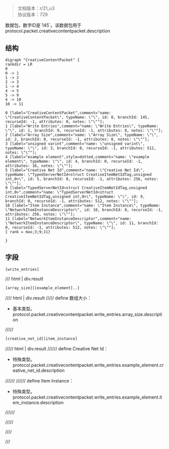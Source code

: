 # <!-- md:samp CreativeContentPacket -->

> 文档版本：r/21_u3<br/>协议版本：729

<!-- md:samp CreativeContentPacket -->数据包，数字ID是`145`。该数据包用于protocol.packet.creativecontentpacket.description

## 结构

```viz
digraph "CreativeContentPacket" {
rankdir = LR
0
0 -> 1
1 -> 2
2 -> 3
1 -> 4
4 -> 5
5 -> 9
4 -> 10
10 -> 11

0 [label="CreativeContentPacket",comment="name: \"CreativeContentPacket\", typeName: \"\", id: 0, branchId: 145, recurseId: -1, attributes: 0, notes: \"\""];
1 [label="Write Entries",comment="name: \"Write Entries\", typeName: \"\", id: 1, branchId: 0, recurseId: -1, attributes: 8, notes: \"\""];
2 [label="Array Size",comment="name: \"Array Size\", typeName: \"\", id: 2, branchId: 0, recurseId: -1, attributes: 0, notes: \"\""];
3 [label="unsigned varint",comment="name: \"unsigned varint\", typeName: \"\", id: 3, branchId: 0, recurseId: -1, attributes: 512, notes: \"\""];
4 [label="example element",style=dotted,comment="name: \"example element\", typeName: \"\", id: 4, branchId: 0, recurseId: -1, attributes: 16, notes: \"\""];
5 [label="Creative Net Id",comment="name: \"Creative Net Id\", typeName: \"TypedServerNetId<struct CreativeItemNetIdTag,unsigned int,0>\", id: 5, branchId: 0, recurseId: -1, attributes: 256, notes: \"\""];
9 [label="TypedServerNetId<struct CreativeItemNetIdTag,unsigned int,0>",comment="name: \"TypedServerNetId<struct CreativeItemNetIdTag,unsigned int,0>\", typeName: \"\", id: 9, branchId: 0, recurseId: -1, attributes: 512, notes: \"\""];
10 [label="Item Instance",comment="name: \"Item Instance\", typeName: \"NetworkItemInstanceDescriptor\", id: 10, branchId: 0, recurseId: -1, attributes: 256, notes: \"\""];
11 [label="NetworkItemInstanceDescriptor",comment="name: \"NetworkItemInstanceDescriptor\", typeName: \"\", id: 11, branchId: 0, recurseId: -1, attributes: 512, notes: \"\""];
{ rank = max;3;9;11}

}

```

## 字段

```title='CreativeContentPacket'
[write_entries]
```

/// html | div.result
```title='Write Entries'
[array_size][[example_element]..]
```

//// html | div.result
///// define
数组大小：<!-- md:samp unsigned varint -->

- 基本类型。protocol.packet.creativecontentpacket.write_entries.array_size.description


/////
```title='示例元素'
[creative_net_id][item_instance]
```

///// html | div.result
////// define
Creative Net Id：[<!-- md:samp TypedServerNetId&lt;struct CreativeItemNetIdTag,unsigned int,0&gt; -->](../types/typedservernetid_struct_creativeitemnetidtag,unsigned_int,0_.md)

- 特殊类型。protocol.packet.creativecontentpacket.write_entries.example_element.creative_net_id.description


//////
////// define
Item Instance：[<!-- md:samp NetworkItemInstanceDescriptor -->](../types/networkiteminstancedescriptor.md)

- 特殊类型。protocol.packet.creativecontentpacket.write_entries.example_element.item_instance.description


//////

/////

////

///

